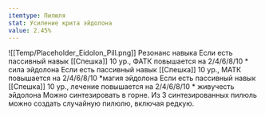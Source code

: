 ```yaml
---
itemtype: Пилюля
stat: Усиление крита эйдолона
value: 2.45%
---
```

![[Temp/Placeholder_Eidolon_Pill.png]]
Резонанс навыка
Если есть пассивный навык [[Спешка]] 10 ур., ФАТК повышается на 2/4/6/8/10 \* сила эйдолона
Если есть пассивный навык [[Спешка]] 10 ур., МАТК повышается на 2/4/6/8/10 \*магия эйдолона
Если есть пассивный навык [[Спешка]] 10 ур., лечение повышается на 2/4/6/8/10 \* живучесть эйдолона
Можно синтезировать в горне. Из 3 синтезированных пилюль можно создать случайную пилюлю, включая редкую.
